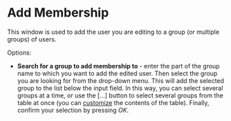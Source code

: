 # Add Membership
 
This window is used to add the user you are editing to a group (or multiple groups) of users.

Options:

- **Search for a group to add membership to** - enter the part of the group name to which you want to add the edited user. Then select the group you are looking for from the drop-down menu. This will add the selected group to the list below the input field. In this way, you can select several groups at a time, or use the [...] button to select several groups from the table at once (you can [customize](../../../../../alvao-asset-management/working-with-tables) the contents of the table). Finally, confirm your selection by pressing *OK*.

